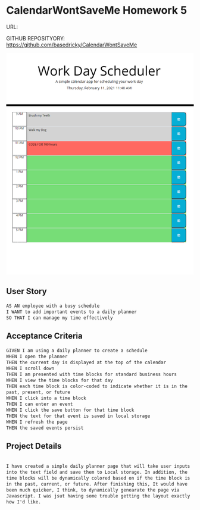 # CalendarWontSaveMe Homework 5

URL: 

GITHUB REPOSITYORY: https://github.com/basedricky/CalendarWontSaveMe

![Screenshot](Assets/Screenshot.png?raw=true)

## User Story

```
AS AN employee with a busy schedule
I WANT to add important events to a daily planner
SO THAT I can manage my time effectively
```


## Acceptance Criteria

```
GIVEN I am using a daily planner to create a schedule
WHEN I open the planner
THEN the current day is displayed at the top of the calendar
WHEN I scroll down
THEN I am presented with time blocks for standard business hours
WHEN I view the time blocks for that day
THEN each time block is color-coded to indicate whether it is in the past, present, or future
WHEN I click into a time block
THEN I can enter an event
WHEN I click the save button for that time block
THEN the text for that event is saved in local storage
WHEN I refresh the page
THEN the saved events persist
```


## Project Details
```

I have created a simple daily planner page that will take user inputs into the text field and save them to Local storage. In addition, the time blocks will be dynamically colored based on if the time block is in the past, current, or future. After finishing this, It would have been much quicker, I think, to dynamically genearate the page via Javascript. I was jsut having some trouble getting the layout exactly how I'd like.

